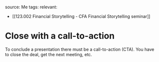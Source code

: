 source: Me
tags:
relevant:
- [[123.002 Financial Storytelling - CFA Financial Storytelling seminar]]

# Close with a call-to-action

To conclude a presentation there must be a call-to-action (CTA). You have to close the deal, get the next meeting, etc. 

